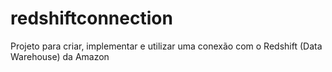 # redshiftconnection
Projeto para criar, implementar e utilizar uma conexão com o Redshift (Data Warehouse) da Amazon
